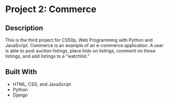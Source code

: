 # Project 2: Commerce

## Description
This is the third project for CS50p, Web Programming with Python and JavaScript. Commerce is an example of an e-commerce application. A user is able to post auction listings, place bids on listings, comment on those listings, and add listings to a “watchlist.”

## Built With
* HTML, CSS, and JavaScript
* Python
* Django